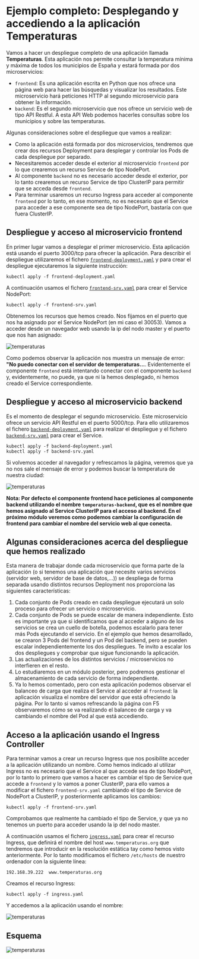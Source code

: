 # Ejemplo completo: Desplegando y accediendo a la aplicación Temperaturas

Vamos a hacer un despliegue completo de una aplicación llamada **Temperaturas**. Esta aplicación nos permite consultar la temperatura mínima y máxima de todos los municipios de España y estará formada por dos microservicios:

* `frontend`: Es una aplicación escrita en Python que nos ofrece una página web para hacer las búsquedas y visualizar los resultados. Este microservicio hará peticiones HTTP al segundo microservicio para obtener la información.
* `backend`: Es el segundo microservicio que nos ofrece un servicio web de tipo API Restful. A esta API Web podemos hacerles consultas sobre los municipios y sobre las temperaturas.

Algunas consideraciones sobre el despliegue que vamos a realizar:

* Como la aplicación está formada por dos microservicios, tendremos que crear dos recursos Deployment para desplegar y controlar los Pods de cada despliegue por separado.
* Necesitaremos acceder desde el exterior al microservicio `frontend` por lo que crearemos un recurso Service de tipo NodePort.
* Al componente `backend` no es necesario acceder desde el exterior, por lo tanto crearemos un recurso Service de tipo ClusterIP para permitir que se acceda desde `frontend`.
* Para terminar usaremos un recurso Ingress para acceder al componente `frontend` por lo tanto, en ese momento, no es necesario que el Service para acceder a ese componente sea de tipo NodePort, bastaría con que fuera ClusterIP.

## Despliegue y acceso al microservicio frontend

En primer lugar vamos a desplegar el primer microservicio. Esta aplicación está usando el puerto 3000/tcp para ofrecer la aplicación. Para describir el despliegue utilizaremos el fichero [`frontend-deployment.yaml`](files/temperaturas/frontend-deployment.yaml) y para crear el despliegue ejecutaremos la siguiente instrucción:

    kubectl apply -f frontend-deployment.yaml

A continuación usamos el fichero [`frontend-srv.yaml`](files/temperaturas/frontend-srv.yaml) para crear el Service NodePort:

    kubectl apply -f frontend-srv.yaml

Obtenemos los recursos que hemos creado. Nos fijamos en el puerto que nos ha asignado por el Service NodePort (en mi caso el 30053). Vamos a acceder desde un navegador web usando la ip del nodo master y el puerto que nos han asignado:

![temperaturas](img/temperaturas1.png)

Como podemos observar la aplicación nos muestra un mensaje de error: **"No puedo conectar con el servidor de temperaturas...**. Evidentemente el componente `frontend` está intentando conectar con el componente `backend` y, evidentemente, no puede, ya que ni la hemos desplegado, ni hemos creado el Service correspondiente.

## Despliegue y acceso al microservicio backend

Es el momento de desplegar el segundo microservicio. Este microservicio ofrece un servicio API Restful en el puerto 5000/tcp. Para ello utilizaremos el fichero [`backend-deployment.yaml`](files/temperaturas/backend-deployment.yaml) para realizar el despliegue y el fichero [`backend-srv.yaml`](files/temperaturas/backend-srv.yaml) para crear el Service.

    kubectl apply -f backend-deployment.yaml
    kubectl apply -f backend-srv.yaml

Si volvemos acceder al navegador y refrescamos la página, veremos que ya no nos sale el mensaje de error y podemos buscar la temperatura de nuestra ciudad:

![temperaturas](img/temperaturas2.png)

**Nota: Por defecto el componente frontend hace peticiones al componente backend utilizando el nombre `temperaturas-backend`, que es el nombre que hemos asignado al Service ClusterIP para el acceso al backend. En el próximo módulo veremos como podemos cambiar la configuración de frontend para cambiar el nombre del servicio web al que conecta.**

## Algunas consideraciones acerca del despliegue que hemos realizado

Esta manera de trabajar donde cada microservicio que forma parte de la aplicación (o si tenemos una aplicación que necesite varios servicios (servidor web, servidor de base de datos,...)) se despliega de forma separada usando distintos recursos Deployment nos proporciona las siguientes características:

1. Cada conjunto de Pods creado en cada despliegue ejecutará un solo proceso para ofrecer un servicio o microservicio.
2. Cada conjunto de Pods se puede escalar de manera independiente. Esto es importante ya que si identificamos que al acceder a alguno de los servicios se crea un cuello de botella, podemos escalarlo para tener más Pods ejecutando el servicio. En el ejemplo que hemos desarrollado, se crearon 3 Pods del frontend y un Pod del backend, pero se pueden escalar independientemente los dos despliegues. Te invito a escalar los dos despliegues y comprobar que sigue funcionando la aplicación.
3. Las actualizaciones de los distintos servicios / microservicios no interfieren en el resto. 
4. Lo estudiaremos en un módulo posterior, pero podremos gestionar el almacenamiento de cada servicio de forma independiente.
5. Ya lo hemos comentado, pero con esta aplicación podemos observar el balanceo de carga que realiza el Service al acceder al `frontend`: la aplicación visualiza el nombre del servidor que está ofreciendo la página. Por lo tanto si vamos refrescando la página con F5 observaremos cómo se va realizando el balanceo de carga y va cambiando el nombre del Pod al que está accediendo.

## Acceso a la aplicación usando el Ingress Controller

Para terminar vamos a crear un recurso Ingress que nos posibilite acceder a la aplicación utilizando un nombre. Como hemos indicado al utilizar Ingress no es necesario que el Service al que accede sea de tipo NodePort, por lo tanto lo primero que vamos a hacer es cambiar el tipo de Service que accede a `frontend` y lo vamos a poner ClusterIP, para ello vamos a modificar el fichero `frontend-srv.yaml` cambiando el tipo de Service de NodePort a ClusterIP, y posteriormente aplicamos los cambios:

    kubectl apply -f frontend-srv.yaml

Comprobamos que realmente ha cambiado el tipo de Service, y que ya no tenemos un puerto para acceder usando la ip del nodo master.

A continuación usamos el fichero  [`ingress.yaml`](files/temperaturas/ingress.yaml) para crear el recurso Ingress, que definirá el nombre del host `www.temperaturas.org` que tendremos que introducir en la resolución estática tay como hemos visto anteriormente. Por lo tanto modificamos el fichero `/etc/hosts` de nuestro ordenador con la siguiente línea:

    192.168.39.222  www.temperaturas.org

Creamos el recurso Ingress:

    kubectl apply -f ingress.yaml

Y accedemos a la aplicación usando el nombre:

![temperaturas](img/temperaturas3.png)

## Esquema

![temperaturas](img/Modulo6.-Temperaturas.drawio.png)